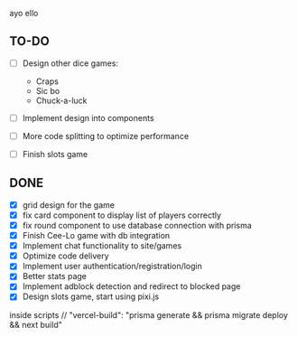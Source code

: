 ayo ello

## TO-DO
- [ ] Design other dice games:
    - Craps
    - Sic bo
    - Chuck-a-luck

- [ ] Implement design into components
- [ ] More code splitting to optimize performance
- [ ] Finish slots game

## DONE
- [X] grid design for the game
- [X] fix card component to display list of players correctly
- [X] fix round component to use database connection with prisma
- [X] Finish Cee-Lo game with db integration
- [X] Implement chat functionality to site/games
- [X] Optimize code delivery
- [X] Implement user authentication/registration/login
- [X] Better stats page
- [X] Implement adblock detection and redirect to blocked page
- [X] Design slots game, start using pixi.js

inside scripts
    // "vercel-build": "prisma generate && prisma migrate deploy && next build"
